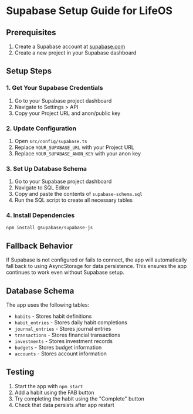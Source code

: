 # Supabase Setup Guide for LifeOS

## Prerequisites
1. Create a Supabase account at [supabase.com](https://supabase.com)
2. Create a new project in your Supabase dashboard

## Setup Steps

### 1. Get Your Supabase Credentials
1. Go to your Supabase project dashboard
2. Navigate to Settings > API
3. Copy your Project URL and anon/public key

### 2. Update Configuration
1. Open `src/config/supabase.ts`
2. Replace `YOUR_SUPABASE_URL` with your Project URL
3. Replace `YOUR_SUPABASE_ANON_KEY` with your anon key

### 3. Set Up Database Schema
1. Go to your Supabase project dashboard
2. Navigate to SQL Editor
3. Copy and paste the contents of `supabase-schema.sql`
4. Run the SQL script to create all necessary tables

### 4. Install Dependencies
```bash
npm install @supabase/supabase-js
```

## Fallback Behavior
If Supabase is not configured or fails to connect, the app will automatically fall back to using AsyncStorage for data persistence. This ensures the app continues to work even without Supabase setup.

## Database Schema
The app uses the following tables:
- `habits` - Stores habit definitions
- `habit_entries` - Stores daily habit completions
- `journal_entries` - Stores journal entries
- `transactions` - Stores financial transactions
- `investments` - Stores investment records
- `budgets` - Stores budget information
- `accounts` - Stores account information

## Testing
1. Start the app with `npm start`
2. Add a habit using the FAB button
3. Try completing the habit using the "Complete" button
4. Check that data persists after app restart
